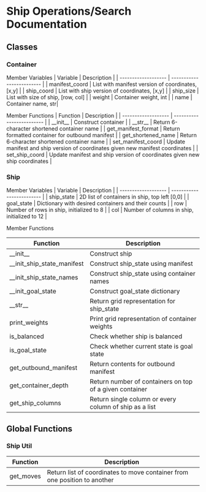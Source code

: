 # Ship Operations/Search Documentation

## Classes

### Container

Member Variables
| Variable | Description |
| ------------------- | ------------------------- |
| manifest_coord | List with manifest version of coordinates, [x,y] |
| ship_coord | List with ship version of coordinates, [x,y] |
| ship_size | List with size of ship, [row, col] |
| weight | Container weight, int |
| name | Container name, str|

Member Functions
| Function | Description |
| ------------------- | ------------------------- |
| \_\_init\_\_ | Construct container |
| \_\_str\_\_ | Return 6-character shortened container name |
| get_manifest_format | Return formatted container for outbound manifest |
| get_shortened_name | Return 6-character shortened container name |
| set_manifest_coord | Update manifest and ship version of coordinates given new manifest coordinates |
| set_ship_coord | Update manifest and ship version of coordinates given new ship coordinates |

### Ship

Member Variables
| Variable | Description |
| ------------------- | ------------------------- |
| ship_state | 2D list of containers in ship, top left [0,0] |
| goal_state | Dictionary with desired containers and their counts |
| row | Number of rows in ship, initialized to 8 |
| col | Number of columns in ship, initialized to 12 |

Member Functions

| Function                     | Description                                             |
| ---------------------------- | ------------------------------------------------------- |
| \_\_init\_\_                 | Construct ship                                          |
| \_\_init_ship_state_manifest | Construct ship_state using manifest                     |
| \_\_init_ship_state_names    | Construct ship_state using container names              |
| \_\_init_goal_state          | Construct goal_state dictionary                         |
| \_\_str\_\_                  | Return grid representation for ship_state               |
| print_weights                | Print grid representation of container weights          |
| is_balanced                  | Check whether ship is balanced                          |
| is_goal_state                | Check whether current state is goal state               |
| get_outbound_manifest        | Return contents for outbound manifest                   |
| get_container_depth          | Return number of containers on top of a given container |
| get_ship_columns             | Return single column or every column of ship as a list  |

## Global Functions

### Ship Util

| Function  | Description                                                               |
| --------- | ------------------------------------------------------------------------- |
| get_moves | Return list of coordinates to move container from one position to another |
